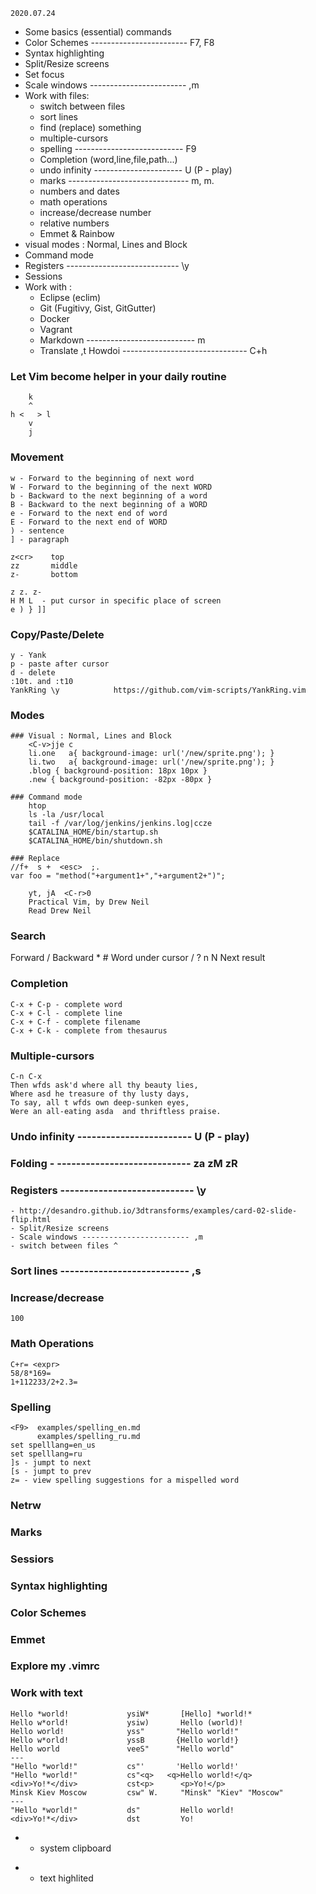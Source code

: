  `2020.07.24`

- Some basics (essential) commands
- Color Schemes ------------------------ F7, F8
- Syntax highlighting
- Split/Resize screens
- Set focus
- Scale windows ------------------------ ,m
- Work with files:
    - switch between files
    - sort lines
    - find (replace) something
    - multiple-cursors
    - spelling --------------------------- F9
    - Completion (word,line,file,path...)
    - undo infinity ---------------------- U (P - play)
    - marks ------------------------------ m, m.
    - numbers and dates
    - math operations
    - increase/decrease number
    - relative numbers
    - Emmet & Rainbow
- visual modes : Normal, Lines and Block
- Command mode
- Registers ---------------------------- \y
- Sessions
- Work with :
    - Eclipse (eclim)
    - Git (Fugitivy, Gist, GitGutter)
    - Docker
    - Vagrant
    - Markdown --------------------------- <Bslash>m
    - Translate ,t
Howdoi ------------------------------- C+h


### Let Vim become helper in your daily routine

        k
        ^
    h <   > l
        v
        j

### Movement
    w - Forward to the beginning of next word
    W - Forward to the beginning of the next WORD
    b - Backward to the next beginning of a word
    B - Backward to the next beginning of a WORD
    e - Forward to the next end of word
    E - Forward to the next end of WORD
    ) - sentence
    ] - paragraph

    z<cr>    top
    zz       middle
    z-       bottom

    z z. z-
    H M L  - put cursor in specific place of screen
    e ) } ]]

### Copy/Paste/Delete
    y - Yank
    p - paste after cursor
    d - delete
    :10t. and :t10
    YankRing \y            https://github.com/vim-scripts/YankRing.vim

### Modes
    ### Visual : Normal, Lines and Block
        <C-v>jje c
        li.one   a{ background-image: url('/new/sprite.png'); }
        li.two   a{ background-image: url('/new/sprite.png'); }
        .blog { background-position: 18px 10px }
        .new { background-position: -82px -80px }

    ### Command mode
        htop
        ls -la /usr/local
        tail -f /var/log/jenkins/jenkins.log|ccze
        $CATALINA_HOME/bin/startup.sh
        $CATALINA_HOME/bin/shutdown.sh

    ### Replace
    //f+  s +  <esc>  ;.
    var foo = "method("+argument1+","+argument2+")";

        yt, jA  <C-r>0
        Practical Vim, by Drew Neil
        Read Drew Neil

### Search
  Forward / Backward
    *          #  Word under cursor
    /          ?
    n          N  Next result


### Completion
    C-x + C-p - complete word
    C-x + C-l - complete line
    C-x + C-f - complete filename
    C-x + C-k - complete from thesaurus

### Multiple-cursors
    C-n C-x
    Then wfds ask'd where all thy beauty lies,
    Where asd he treasure of thy lusty days,
    To say, all t wfds own deep-sunken eyes,
    Were an all-eating asda  and thriftless praise.

### Undo infinity ------------------------ U (P - play)

### Folding - ---------------------------- za zM zR

### Registers ---------------------------- \y
    - http://desandro.github.io/3dtransforms/examples/card-02-slide-flip.html
    - Split/Resize screens
    - Scale windows ------------------------ ,m
    - switch between files ^

### Sort lines --------------------------- ,s

### Increase/decrease
    100

### Math Operations
    C+r= <expr>
    58/8*169=
    1+112233/2+2.3=

### Spelling
    <F9>  examples/spelling_en.md
          examples/spelling_ru.md
    set spelllang=en_us
    set spelllang=ru
    ]s - jumpt to next
    [s - jumpt to prev
    z= - view spelling suggestions for a mispelled word

### Netrw

### Marks

### Sessiors

### Syntax highlighting

### Color Schemes

### Emmet

###   Explore my .vimrc

### Work with text

    Hello *world!             ysiW*       [Hello] *world!*
    Hello w*orld!             ysiw)       Hello (world)!
    Hello world!              yss"       "Hello world!"
    Hello w*orld!             yssB       {Hello world!}
    Hello world               veeS"      "Hello world"
    ---
    "Hello *world!"           cs"'       'Hello world!'
    "Hello *world!"           cs"<q>   <q>Hello world!</q>
    <div>Yo!*</div>           cst<p>      <p>Yo!</p>
    Minsk Kiev Moscow         csw" W.     "Minsk" "Kiev" "Moscow"
    ---
    "Hello *world!"           ds"         Hello world!
    <div>Yo!*</div>           dst         Yo!



+ - system clipboard
* - text highlited
